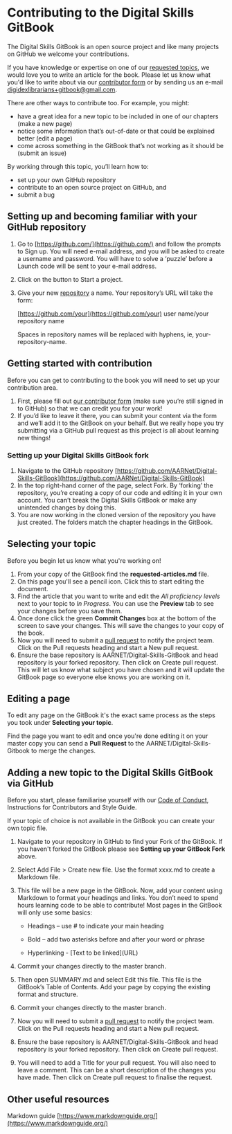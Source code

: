 # Contributing to the Digital Skills GitBook

The Digital Skills GitBook is an open source project and like many projects on GitHub we welcome your contributions. 

If you have knowledge or expertise on one of our [requested topics](https://aarnet.gitbook.io/digital-skills-gitbook-1/requested-articles), we would love you to write an article for the book. Please let us know what you'd like to write about via our [contributor form](https://github.com/AARNet/Digital-Skills-GitBook/issues/new?assignees=sarasrking&labels=contributors&template=contributor-form.yml&title=Contributor+form%3A+) or by sending us an e-mail digidexlibrarians+gitbook@gmail.com.

There are other ways to contribute too. For example, you might:

* have a great idea for a new topic to be included in one of our chapters \(make a new page\)
* notice some information that’s out-of-date or that could be explained better \(edit a page\)
* come across something in the GitBook that’s not working as it should be \(submit an issue\)

By working through this topic, you’ll learn how to:

* set up your own GitHub repository
* contribute to an open source project on GitHub, and
* submit a bug 

## Setting up and becoming familiar with your GitHub repository

1. Go to [https://github.com/](https://github.com/) and follow the prompts to Sign up. You will need e-mail address, and you will be asked to create a username and password. You will have to solve a ‘puzzle’ before a Launch code will be sent to your e-mail address.
2. Click on the button to Start a project.
3. Give your new [repository](https://github.com/AARNet/Digital-Skills-GitBook/blob/master/glossary.md#repository) a name. Your repository’s URL will take the form:

   [https://github.com/your](https://github.com/your) user name/your repository name

   Spaces in repository names will be replaced with hyphens, ie, your-repository-name.
## Getting started with contribution

Before you can get to contributing to the book you will need to set up your contribution area.

1. First, please fill out [our contributor form](https://github.com/AARNet/Digital-Skills-GitBook/issues/new?assignees=sarasrking&labels=contributors&template=contributor-form.yml&title=Contributor+form%3A+) \(make sure you’re still signed in to GitHub\) so that we can credit you for your work! 
2. If you’d like to leave it there, you can submit your content via the form and we’ll add it to the GitBook on your behalf. But we really hope you try submitting via a GitHub pull request as this project is all about learning new things!


### Setting up your Digital Skills GitBook fork

1. Navigate to the GitHub repository [https://github.com/AARNet/Digital-Skills-GitBook](https://github.com/AARNet/Digital-Skills-GitBook)
2. In the top right-hand corner of the page, select Fork. By ‘forking’ the repository, you’re creating a copy of our code and editing it in your own account. You can’t break the Digital Skills GitBook or make any unintended changes by doing this.
3. You are now working in the cloned version of the repository you have just created. The folders match the chapter headings in the GitBook.


## Selecting your topic

Before you begin let us know what you're working on!

1. From your copy of the GitBook find the **requested-articles.md** file. 
2. On this page you'll see a pencil icon. Click this to start editing the document.
3. Find the article that you want to write and edit the *All proficiency levels* next to your topic to *In Progress*. You can use the **Preview** tab to see your changes before you save them.
4. Once done click the green **Commit Changes** box at the bottom of the screen to save your changes. This will save the changes to your copy of the book. 
5. Now you will need to submit a [pull request](https://github.com/AARNet/Digital-Skills-GitBook/blob/master/glossary.md#p) to notify the project team. Click on the Pull requests heading and start a New pull request.
6. Ensure the base repository is AARNET/Digital-Skills-GitBook and head repository is your forked repository. Then click on Create pull request. This will let us know what subject you have chosen and it will update the GitBook page so everyone else knows you are working on it.

## Editing a page

To edit any page on the GitBook it's the exact same process as the steps you took under **Selecting your topic**.

Find the page you want to edit and once you're done editing it on your master copy you can send a **Pull Request** to the AARNET/Digital-Skills-Gitbook to merge the changes.

## Adding a new topic to the Digital Skills GitBook via GitHub

Before you start, please familiarise yourself with our [Code of Conduct](https://app.gitbook.com/@aarnet/s/digital-skills-gitbook-1/code-of-conduct), Instructions for Contributors and Style Guide.

If your topic of choice is not available in the GitBook you can create your own topic file.

1. Navigate to your repository in GitHub to find your Fork of the GitBook. If you haven't forked the GitBook please see **Setting up your GitBook Fork** above.
2. Select Add File &gt; Create new file. Use the format xxxx.md to create a Markdown file.
3. This file will be a new page in the GitBook. Now, add your content using Markdown to format your headings and links. You don’t need to spend hours learning code to be able to contribute! Most pages in the GitBook will only use some basics:

   - Headings – use \# to indicate your main heading

   - Bold – add two asterisks before and after your word or phrase

   - Hyperlinking - \[Text to be linked\]\(URL\)

4. Commit your changes directly to the master branch.
5. Then open SUMMARY.md and select Edit this file. This file is the GitBook’s Table of Contents. Add your page by copying the existing format and structure.
6. Commit your changes directly to the master branch.
7. Now you will need to submit a [pull request](https://github.com/AARNet/Digital-Skills-GitBook/blob/master/glossary.md#p) to notify the project team. Click on the Pull requests heading and start a New pull request.
8. Ensure the base repository is AARNET/Digital-Skills-GitBook and head repository is your forked repository. Then click on Create pull request.
9. You will need to add a Title for your pull request. You will also need to leave a comment. This can be a short description of the changes you have made. Then click on Create pull request to finalise the request. 

## Other useful resources

Markdown guide [https://www.markdownguide.org/](https://www.markdownguide.org/)


